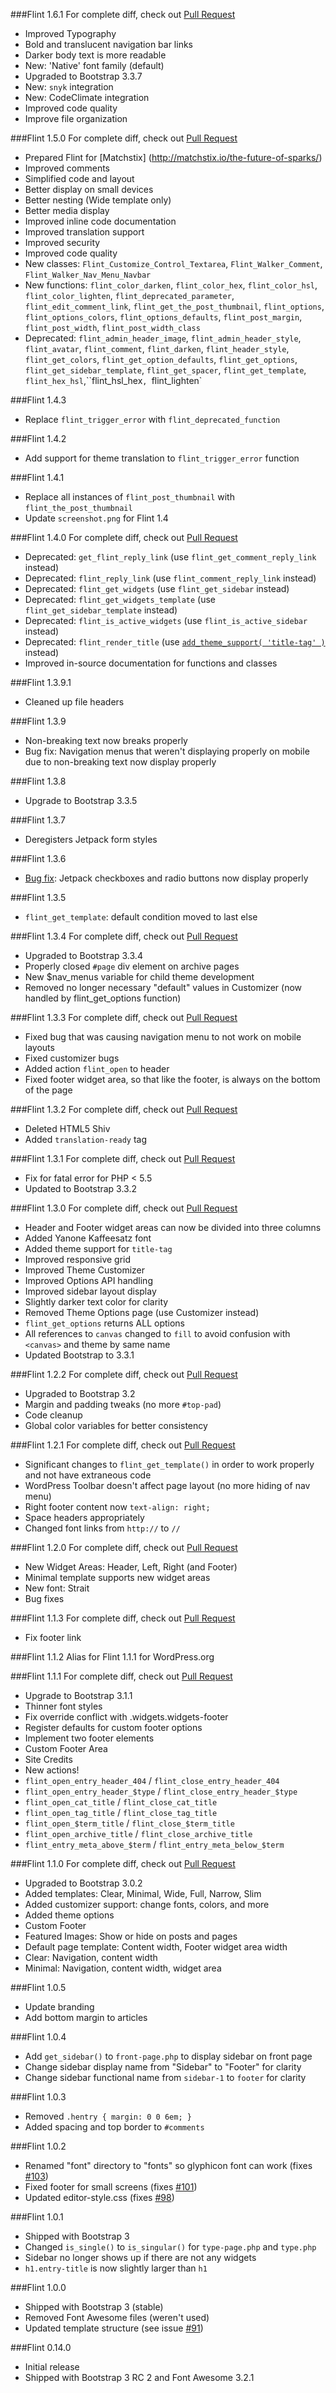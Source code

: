 ###Flint 1.6.1
For complete diff, check out [Pull Request](https://github.com/starverte/flint/pull/230)
- Improved Typography
 - Bold and translucent navigation bar links
 - Darker body text is more readable
 - New: 'Native' font family (default)
- Upgraded to Bootstrap 3.3.7
- New: `snyk` integration
- New: CodeClimate integration
- Improved code quality 
- Improve file organization

###Flint 1.5.0
For complete diff, check out [Pull Request](https://github.com/starverte/flint/pull/213)
- Prepared Flint for [Matchstix] (http://matchstix.io/the-future-of-sparks/)
- Improved comments
 - Simplified code and layout
 - Better display on small devices
 - Better nesting (Wide template only)
 - Better media display
- Improved inline code documentation
- Improved translation support
- Improved security
- Improved code quality
- New classes: `Flint_Customize_Control_Textarea`, `Flint_Walker_Comment`, `Flint_Walker_Nav_Menu_Navbar`
- New functions: `flint_color_darken`, `flint_color_hex`, `flint_color_hsl`, `flint_color_lighten`, `flint_deprecated_parameter`, `flint_edit_comment_link`, `flint_get_the_post_thumbnail`, `flint_options`, `flint_options_colors`, `flint_options_defaults`, `flint_post_margin`, `flint_post_width`, `flint_post_width_class`
- Deprecated: `flint_admin_header_image`, `flint_admin_header_style`, `flint_avatar`, `flint_comment`, `flint_darken`, `flint_header_style`, `flint_get_colors`, `flint_get_option_defaults`, `flint_get_options`, `flint_get_sidebar_template`, `flint_get_spacer`, `flint_get_template`, `flint_hex_hsl`,``flint_hsl_hex`, `flint_lighten`

###Flint 1.4.3
- Replace `flint_trigger_error` with `flint_deprecated_function`

###Flint 1.4.2
- Add support for theme translation to `flint_trigger_error` function

###Flint 1.4.1
- Replace all instances of `flint_post_thumbnail` with `flint_the_post_thumbnail`
- Update `screenshot.png` for Flint 1.4

###Flint 1.4.0
For complete diff, check out [Pull Request](https://github.com/starverte/flint/pull/201)
- Deprecated: `get_flint_reply_link` (use `flint_get_comment_reply_link` instead)
- Deprecated: `flint_reply_link` (use `flint_comment_reply_link` instead)
- Deprecated: `flint_get_widgets` (use `flint_get_sidebar` instead)
- Deprecated: `flint_get_widgets_template` (use `flint_get_sidebar_template` instead)
- Deprecated: `flint_is_active_widgets` (use `flint_is_active_sidebar` instead)
- Deprecated: `flint_render_title` (use [`add_theme_support( 'title-tag' )`](https://codex.wordpress.org/Function_Reference/add_theme_support#Title_Tag) instead)
- Improved in-source documentation for functions and classes

###Flint 1.3.9.1
- Cleaned up file headers

###Flint 1.3.9
- Non-breaking text now breaks properly
- Bug fix: Navigation menus that weren't displaying properly on mobile due to non-breaking text now display properly

###Flint 1.3.8
- Upgrade to Bootstrap 3.3.5

###Flint 1.3.7
- Deregisters Jetpack form styles

###Flint 1.3.6
- [Bug fix](https://github.com/starverte/flint/issues/183): Jetpack checkboxes and radio buttons now display properly

###Flint 1.3.5
- `flint_get_template`: default condition moved to last else

###Flint 1.3.4
For complete diff, check out [Pull Request](https://github.com/starverte/flint/pull/180)
- Upgraded to Bootstrap 3.3.4
- Properly closed `#page` div element on archive pages
- New $nav_menus variable for child theme development
- Removed no longer necessary "default" values in Customizer (now handled by flint_get_options function)

###Flint 1.3.3
For complete diff, check out [Pull Request](https://github.com/starverte/flint/pull/176)
- Fixed bug that was causing navigation menu to not work on mobile layouts
- Fixed customizer bugs
- Added action `flint_open` to header
- Fixed footer widget area, so that like the footer, is always on the bottom of the page

###Flint 1.3.2
For complete diff, check out [Pull Request](https://github.com/starverte/flint/pull/174)
- Deleted HTML5 Shiv
- Added `translation-ready` tag

###Flint 1.3.1
For complete diff, check out [Pull Request](https://github.com/starverte/flint/pull/172)
- Fix for fatal error for PHP < 5.5
- Updated to Bootstrap 3.3.2

###Flint 1.3.0
For complete diff, check out [Pull Request](https://github.com/starverte/flint/pull/168)
- Header and Footer widget areas can now be divided into three columns
- Added Yanone Kaffeesatz font
- Added theme support for `title-tag`
- Improved responsive grid
- Improved Theme Customizer
- Improved Options API handling
- Improved sidebar layout display
- Slightly darker text color for clarity
- Removed Theme Options page (use Customizer instead)
- `flint_get_options` returns ALL options
- All references to `canvas` changed to `fill` to avoid confusion with `<canvas>` and theme by same name
- Updated Bootstrap to 3.3.1

###Flint 1.2.2
For complete diff, check out [Pull Request](https://github.com/starverte/flint/pull/164)
- Upgraded to Bootstrap 3.2
- Margin and padding tweaks (no more `#top-pad`)
- Code cleanup
- Global color variables for better consistency

###Flint 1.2.1
For complete diff, check out [Pull Request](https://github.com/starverte/flint/pull/159)
- Significant changes to `flint_get_template()` in order to work properly and not have extraneous code
- WordPress Toolbar doesn't affect page layout (no more hiding of nav menu)
- Right footer content now `text-align: right;`
- Space headers appropriately
- Changed font links from `http://` to `//`

###Flint 1.2.0
For complete diff, check out [Pull Request](https://github.com/starverte/flint/pull/155)
- New Widget Areas: Header, Left, Right (and Footer)
- Minimal template supports new widget areas
- New font: Strait
- Bug fixes

###Flint 1.1.3
For complete diff, check out [Pull Request](https://github.com/starverte/flint/pull/147)
- Fix footer link

###Flint 1.1.2
Alias for Flint 1.1.1 for WordPress.org

###Flint 1.1.1
For complete diff, check out [Pull Request](https://github.com/starverte/flint/pull/141)
- Upgrade to Bootstrap 3.1.1
- Thinner font styles
- Fix override conflict with .widgets.widgets-footer
- Register defaults for custom footer options
- Implement two footer elements
 - Custom Footer Area
 - Site Credits
- New actions!
 - `flint_open_entry_header_404` / `flint_close_entry_header_404`
 - `flint_open_entry_header_$type` / `flint_close_entry_header_$type`
 - `flint_open_cat_title` / `flint_close_cat_title`
 - `flint_open_tag_title` / `flint_close_tag_title`
 - `flint_open_$term_title` / `flint_close_$term_title`
 - `flint_open_archive_title` / `flint_close_archive_title`
 - `flint_entry_meta_above_$term` / `flint_entry_meta_below_$term`


###Flint 1.1.0
For complete diff, check out [Pull Request](https://github.com/starverte/flint/pull/109)
- Upgraded to Bootstrap 3.0.2
- Added templates: Clear, Minimal, Wide, Full, Narrow, Slim
- Added customizer support: change fonts, colors, and more
- Added theme options
 - Custom Footer
 - Featured Images: Show or hide on posts and pages
 - Default page template: Content width, Footer widget area width
 - Clear: Navigation, content width
 - Minimal: Navigation, content width, widget area


###Flint 1.0.5
- Update branding
- Add bottom margin to articles

###Flint 1.0.4
- Add `get_sidebar()` to `front-page.php` to display sidebar on front page
- Change sidebar display name from "Sidebar" to "Footer" for clarity
- Change sidebar functional name from `sidebar-1` to `footer` for clarity

###Flint 1.0.3
- Removed `.hentry { margin: 0 0 6em; }`
- Added spacing and top border to `#comments`

###Flint 1.0.2
- Renamed "font" directory to "fonts" so glyphicon font can work (fixes [#103](https://github.com/starverte/flint/issues/103))
- Fixed footer for small screens (fixes [#101](https://github.com/starverte/flint/issues/101))
- Updated editor-style.css (fixes [#98](https://github.com/starverte/flint/issues/98))

###Flint 1.0.1
- Shipped with Bootstrap 3
- Changed `is_single()` to `is_singular()` for `type-page.php` and `type.php`
- Sidebar no longer shows up if there are not any widgets
- `h1.entry-title` is now slightly larger than `h1`

###Flint 1.0.0
- Shipped with Bootstrap 3 (stable)
- Removed Font Awesome files (weren't used)
- Updated template structure (see issue [#91](https://github.com/starverte/flint/issues/91))

###Flint 0.14.0
- Initial release
- Shipped with Bootstrap 3 RC 2 and Font Awesome 3.2.1

